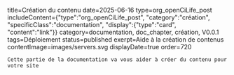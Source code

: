 title=Création du contenu
date=2025-06-16
type=org_openCiLife_post
includeContent={"type":"org_openCiLife_post", "category":"création", "specificClass":"documentation", "display":{"type":"card", "content":"link"}}
category=documentation, doc_chapter, création, V0.0.1
tags=Déploiement
status=published
exerpt=Aide à la création de contenus
contentImage=images/servers.svg
displayDate=true
order=720
~~~~~~
Cette partie de la documentation va vous aider à créer du contenu pour votre site